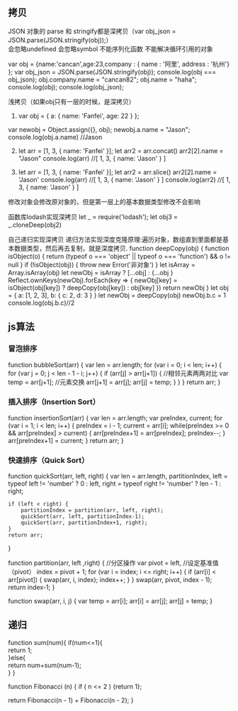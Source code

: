## 拷贝
JSON 对象的 parse 和 stringify都是深拷贝（var obj_json = JSON.parse(JSON.stringify(obj));）    
    会忽略undefined
    会忽略symbol
    不能序列化函数
    不能解决循环引用的对象

var obj = {name:'cancan',age:23,company : { name : '阿里', address : '杭州'} };
var obj_json = JSON.parse(JSON.stringify(obj));
console.log(obj === obj_json);
obj.company.name = "cancan82";
obj.name = "haha";
console.log(obj);
console.log(obj_json);

浅拷贝（如果obj只有一层的时候，是深拷贝）
1. var obj = {
    a: {
        name: 'Fanfei',
        age: 22
    }
};

var newobj = Object.assign({}, obj);
newobj.a.name = "Jason";
console.log(obj.a.name) //Jason

2. let arr = [1, 3, {
    name: 'Fanfei'
}];
let arr2 = arr.concat()
arr2[2].name = "Jason"
console.log(arr) //[ 1, 3, { name: 'Jason' } ]

3. let arr = [1, 3, {
    name: 'Fanfei'
}];
let arr2 = arr.slice()
arr2[2].name = 'Jason'
console.log(arr) //[ 1, 3, { name: 'Jason' } ]
console.log(arr2) //[ 1, 3, { name: 'Jason' } ]

修改对象会修改原对象的，但是第一层上的基本数据类型修改不会影响

函数库lodash实现深拷贝
let _ = require('lodash');
let obj3 = _.cloneDeep(obj2)

自己递归实现深拷贝
递归方法实现深度克隆原理:遍历对象，数组直到里面都是基本数据类型，然后再去复制，就是深度拷贝.
function deepCopy(obj) {
    function isObject(o) {
        return (typeof o === 'object' || typeof o === 'function') && o != null
    }
    if (!isObject(obj)) {
        throw new Error('非对象')
    }
    let isArray = Array.isArray(obj)
    let newObj = isArray ? [...obj] : {...obj
    }
    Reflect.ownKeys(newObj).forEach(key => {
        newObj[key] = isObject(obj[key]) ? deepCopy(obj[key]) : obj[key]
    })
    return newObj
}
let obj = {
    a: [1, 2, 3],
    b: {
        c: 2,
        d: 3
    }
}
let newObj = deepCopy(obj)
newObj.b.c = 1
console.log(obj.b.c)//2

## js算法
### 冒泡排序
function bubbleSort(arr) {
    var len = arr.length;
    for (var i = 0; i < len; i++) {
        for (var j = 0; j < len - 1 - i; j++) {
            if (arr[j] > arr[j+1]) {        //相邻元素两两对比
                var temp = arr[j+1];        //元素交换
                arr[j+1] = arr[j];
                arr[j] = temp;
            }
        }
    }
    return arr;
}
### 插入排序（Insertion Sort）
function insertionSort(arr) {
    var len = arr.length;
    var preIndex, current;
    for (var i = 1; i < len; i++) {
        preIndex = i - 1;
        current = arr[i];
        while(preIndex >= 0 && arr[preIndex] > current) {
            arr[preIndex+1] = arr[preIndex];
            preIndex--;
        }
        arr[preIndex+1] = current;
    }
    return arr;
}
### 快速排序（Quick Sort）
function quickSort(arr, left, right) {
    var len = arr.length,
        partitionIndex,
        left = typeof left != 'number' ? 0 : left,
        right = typeof right != 'number' ? len - 1 : right;

    if (left < right) {
        partitionIndex = partition(arr, left, right);
        quickSort(arr, left, partitionIndex-1);
        quickSort(arr, partitionIndex+1, right);
    }
    return arr;
}

function partition(arr, left ,right) {     //分区操作
    var pivot = left,                      //设定基准值（pivot）
        index = pivot + 1;
    for (var i = index; i <= right; i++) {
        if (arr[i] < arr[pivot]) {
            swap(arr, i, index);
            index++;
        }
    }
    swap(arr, pivot, index - 1);
    return index-1;
}

function swap(arr, i, j) {
    var temp = arr[i];
    arr[i] = arr[j];
    arr[j] = temp;
}

## 递归
function sum(num){
    if(num<=1){    
        return 1;  
    }else{    
        return num+sum(num-1);  
    }
}

function Fibonacci (n) {
  if ( n <= 2 ) {return 1};

  return Fibonacci(n - 1) + Fibonacci(n - 2);
}
